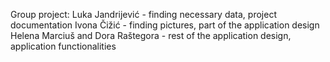 Group project:
Luka Jandrijević - finding necessary data, project documentation
Ivona Čižić - finding pictures, part of the application design
Helena Marciuš and Dora Raštegora - rest of the application design, application functionalities
